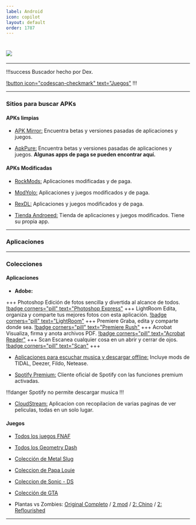 ```yaml
---
label: Android
icon: copilot
layout: default
order: 1787
---
```



# ![](https://i.postimg.cc/qRMJPGNN/banner-items-lcdh-5.png)


---


!!!success Buscador hecho por Dex.

[!button icon="codescan-checkmark" text="Juegos"](https://cse.google.com/cse?cx=660831ba151944e87)
!!!


---

### Sitios para buscar APKs

#### APKs limpias


- [APK Mirror:](https://www.apkmirror.com/) 
Encuentra betas y versiones pasadas de aplicaciones y juegos.


- [ApkPure:](https://m.apkpure.com/es/)
Encuentra betas y versiones pasadas de aplicaciones y juegos. **Algunas apps de paga se pueden encontrar aquí.**


#### APKs Modificadas


- [RockMods:](https://www.rockmods.net/)
Aplicaciones modificadas y de paga.


- [ModYolo:](https://modyolo.com/)
Aplicaciones y juegos modificados y de paga.


- [RexDL:](https://rexdl.com/)
Aplicaciones y juegos modificados y de paga.


- [Tienda Androeed:](https://androeed.es/)
Tienda de aplicaciones y juegos modificados. Tiene su propia app.


---

### Aplicaciones 




---

### Colecciones


#### **Aplicaciones**



- **Adobe:**

+++ Photoshop
Edición de fotos sencilla y divertida al alcance de todos.
[!badge corners="pill" text="Photoshop Express"](https://modyolo.com/photoshop-express-photo-editor.html)
+++ LightRoom
Edita, organiza y comparte tus mejores fotos con esta aplicación.
[!badge corners="pill" text="LightRoom"](https://modyolo.com/adobe-lightroom.html)
+++ Premiere
Graba, edita y comparte donde sea.
[!badge corners="pill" text="Premiere Rush"](https://modyolo.com/adobe-premiere-rush.html)
+++ Acrobat
Visualiza, firma y anota archivos PDF.
[!badge corners="pill" text="Acrobat Reader"](https://modyolo.com/adobe-reader.html)
+++ Scan
Escanea cualquier cosa en un abrir y cerrar de ojos.
[!badge corners="pill" text="Scan"](https://modyolo.com/adobe-scan-pdf-scanner-ocr.html)
+++


- [Aplicaciones para escuchar musica y descargar offline:](https://noiroom.tech/Moviles/m-musica)
Incluye mods de TIDAL, Deezer, Fildo, Netease.


- [Spotify Premium:](https://noiroom.tech/Tutoriales/spotify-premium#para-android)
Cliente oficial de Spotify con las funciones premium activadas.

!!!danger 
Spotify no permite descargar musica
!!!

- [CloudStream:](https://noiroom.tech/Tutoriales/cloudstream)
Aplicacion con recopilacion de varias paginas de ver peliculas, todas en un solo lugar.


#### **Juegos**


- [Todos los juegos FNAF](https://drive.google.com/file/d/13ZNJB38Ju9PgS5AKIgz87nJQwhFKOy9O/view)


- [Todos los Geometry Dash](https://www.mediafire.com/folder/2mlch9f3mnjix/Geometry+dash)


- [Colección de Metal Slug](https://www.mediafire.com/file/z6hcwdwnq1ymsjd/Metal+Pack_4.1_Apkpure.apk/file)


- [Coleccion de Papa Louie](https://www.mediafire.com/file/o3xflyd4jmsrzmu/Papa+Louie+To+Go.zip)


- [Coleccion de Sonic - DS](https://drive.google.com/file/d/1ekz-JUH1pr0jL19i_yrCoTxAYkfM3ZDQ/view)


- [Colección de GTA](https://noiroom.tech/Escritorio/e-juegos#coleccion-gta)


- Plantas vs Zombies: [Original Completo](https://www.mediafire.com/file/gvr0e59pktq23zk/Plantas+contra+Zombis_8.1.0.apk/file) / [2 mod](https://an1.com/182-plants-vs-zombies-2-pvz-mod.html) /  [2: Chino](https://www.mediafire.com/file/594z4apdrht8op8/PvZ2_Chino_v2.9.4.apk/file) / [2: Reflourished](https://drive.google.com/drive/folders/1y5lVZh-flKWxpeXSFYJprzJlL4Jlcfm4)


---
